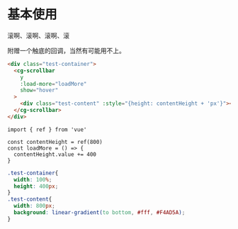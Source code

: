 # 基本使用

滚啊、滚啊、滚啊、滚

附赠一个触底的回调，当然有可能用不上。

```html
<div class="test-container">
  <cg-scrollbar
    y
    :load-more="loadMore"
    show="hover"
  >
    <div class="test-content" :style="{height: contentHeight + 'px'}"></div>
  </cg-scrollbar>
</div>
```

```js-setup
import { ref } from 'vue'

const contentHeight = ref(800)
const loadMore = () => {
  contentHeight.value += 400
}
```

```css
.test-container{
  width: 100%;
  height: 400px;
}
.test-content{
  width: 800px;
  background: linear-gradient(to bottom, #fff, #F4AD5A);
}
```